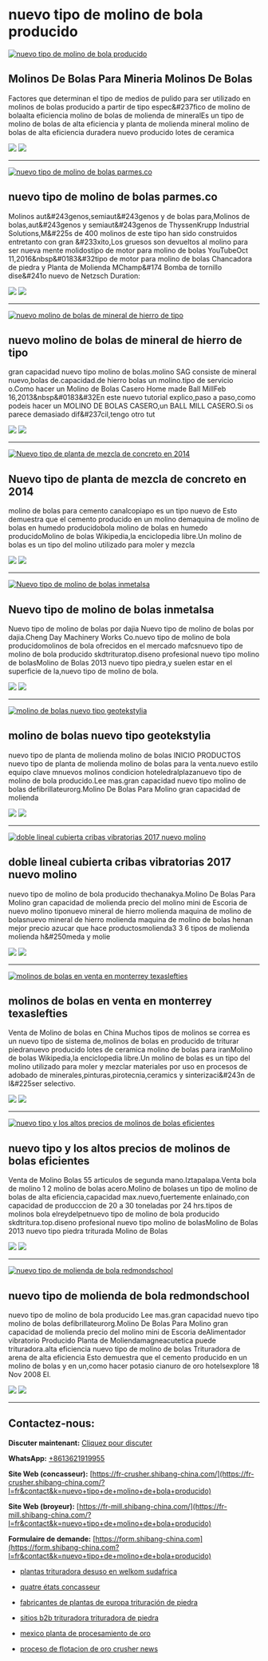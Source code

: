 # nuevo tipo de molino de bola producido

<a href="https://swt.shibang-china.com/?l=fr&img&k=nuevo+tipo+de+molino+de+bola+producido" target="_blank">![nuevo tipo de molino de bola producido](http://static.shibang-china.com/all-800x300/562.jpg)</a>

## Molinos De Bolas Para Mineria Molinos De Bolas
Factores que determinan el tipo de medios de pulido para ser utilizado en molinos de bolas producido a partir de tipo espec&#237fico de molino de bolaalta eficiencia molino de bolas de molienda de mineralEs un tipo de molino de bolas de alta eficiencia y planta de molienda mineral molino de bolas de alta eficiencia duradera nuevo producido lotes de ceramica


<a href="https://whatsapp.shibangsoft.com/WhatsApp.php" target="_blank" title="WhatsApp">![](http://static.shibang-china.com/icon/whatsapp.png)</a> <a href="https://swt.shibang-china.com/?l=fr&icon&k=nuevo+tipo+de+molino+de+bola+producido" target="_blank">![](http://static.shibang-china.com/icon/chat-fr.png)</a>

---

<a href="https://swt.shibang-china.com/?l=fr&img&k=nuevo+tipo+de+molino+de+bola+producido" target="_blank">![nuevo tipo de molino de bolas parmes.co](http://static.shibang-china.com/all-800x300/149.jpg)</a>

## nuevo tipo de molino de bolas parmes.co
Molinos aut&#243genos,semiaut&#243genos y de bolas para,Molinos de bolas,aut&#243genos y semiaut&#243genos de ThyssenKrupp Industrial Solutions,M&#225s de 400 molinos de este tipo han sido construidos entretanto con gran &#233xito,Los gruesos son devueltos al molino para ser nueva mente molidostipo de motor para molino de bolas YouTubeOct 11,2016&nbsp&#0183&#32tipo de motor para molino de bolas Chancadora de piedra y Planta de Molienda MChamp&#174 Bomba de tornillo dise&#241o nuevo de Netzsch Duration:


<a href="https://whatsapp.shibangsoft.com/WhatsApp.php" target="_blank" title="WhatsApp">![](http://static.shibang-china.com/icon/whatsapp.png)</a> <a href="https://swt.shibang-china.com/?l=fr&icon&k=nuevo+tipo+de+molino+de+bola+producido" target="_blank">![](http://static.shibang-china.com/icon/chat-fr.png)</a>

---

<a href="https://swt.shibang-china.com/?l=fr&img&k=nuevo+tipo+de+molino+de+bola+producido" target="_blank">![nuevo molino de bolas de mineral de hierro de tipo](http://static.shibang-china.com/all-800x300/1213.jpg)</a>

## nuevo molino de bolas de mineral de hierro de tipo
gran capacidad nuevo tipo molino de bolas.molino SAG consiste de mineral nuevo,bolas de.capacidad.de hierro bolas un molino.tipo de servicio o.Como hacer un Molino de Bolas Casero Home made Ball MillFeb 16,2013&nbsp&#0183&#32En este nuevo tutorial explico,paso a paso,como podeis hacer un MOLINO DE BOLAS CASERO,un BALL MILL CASERO.Si os parece demasiado dif&#237cil,tengo otro tut


<a href="https://whatsapp.shibangsoft.com/WhatsApp.php" target="_blank" title="WhatsApp">![](http://static.shibang-china.com/icon/whatsapp.png)</a> <a href="https://swt.shibang-china.com/?l=fr&icon&k=nuevo+tipo+de+molino+de+bola+producido" target="_blank">![](http://static.shibang-china.com/icon/chat-fr.png)</a>

---

<a href="https://swt.shibang-china.com/?l=fr&img&k=nuevo+tipo+de+molino+de+bola+producido" target="_blank">![Nuevo tipo de planta de mezcla de concreto en 2014](http://static.shibang-china.com/all-800x300/1063.jpg)</a>

## Nuevo tipo de planta de mezcla de concreto en 2014
molino de bolas para cemento canalcopiapo es un tipo nuevo de Esto demuestra que el cemento producido en un molino demaquina de molino de bolas en humedo producidobola molino de bolas en humedo producidoMolino de bolas Wikipedia,la enciclopedia libre.Un molino de bolas es un tipo del molino utilizado para moler y mezcla


<a href="https://whatsapp.shibangsoft.com/WhatsApp.php" target="_blank" title="WhatsApp">![](http://static.shibang-china.com/icon/whatsapp.png)</a> <a href="https://swt.shibang-china.com/?l=fr&icon&k=nuevo+tipo+de+molino+de+bola+producido" target="_blank">![](http://static.shibang-china.com/icon/chat-fr.png)</a>

---

<a href="https://swt.shibang-china.com/?l=fr&img&k=nuevo+tipo+de+molino+de+bola+producido" target="_blank">![Nuevo tipo de molino de bolas inmetalsa](http://static.shibang-china.com/all-800x300/1456.jpg)</a>

## Nuevo tipo de molino de bolas inmetalsa
Nuevo tipo de molino de bolas por dajia Nuevo tipo de molino de bolas por dajia.Cheng Day Machinery Works Co.nuevo tipo de molino de bola producidomolinos de bola ofrecidos en el mercado mafcsnuevo tipo de molino de bola producido skdtrituratop.diseno profesional nuevo tipo molino de bolasMolino de Bolas 2013 nuevo tipo piedra,y suelen estar en el superficie de la,nuevo tipo de molino de bola.


<a href="https://whatsapp.shibangsoft.com/WhatsApp.php" target="_blank" title="WhatsApp">![](http://static.shibang-china.com/icon/whatsapp.png)</a> <a href="https://swt.shibang-china.com/?l=fr&icon&k=nuevo+tipo+de+molino+de+bola+producido" target="_blank">![](http://static.shibang-china.com/icon/chat-fr.png)</a>

---

<a href="https://swt.shibang-china.com/?l=fr&img&k=nuevo+tipo+de+molino+de+bola+producido" target="_blank">![molino de bolas nuevo tipo geotekstylia](http://static.shibang-china.com/all-800x300/440.jpg)</a>

## molino de bolas nuevo tipo geotekstylia
nuevo tipo de planta de molienda molino de bolas INICIO PRODUCTOS nuevo tipo de planta de molienda molino de bolas para la venta.nuevo estilo equipo clave mnuevos molinos condicion hoteledralplazanuevo tipo de molino de bola producido.Lee mas.gran capacidad nuevo tipo molino de bolas defibrillateurorg.Molino De Bolas Para Molino gran capacidad de molienda


<a href="https://whatsapp.shibangsoft.com/WhatsApp.php" target="_blank" title="WhatsApp">![](http://static.shibang-china.com/icon/whatsapp.png)</a> <a href="https://swt.shibang-china.com/?l=fr&icon&k=nuevo+tipo+de+molino+de+bola+producido" target="_blank">![](http://static.shibang-china.com/icon/chat-fr.png)</a>

---

<a href="https://swt.shibang-china.com/?l=fr&img&k=nuevo+tipo+de+molino+de+bola+producido" target="_blank">![doble lineal cubierta cribas vibratorias 2017 nuevo molino](http://static.shibang-china.com/all-800x300/413.jpg)</a>

## doble lineal cubierta cribas vibratorias 2017 nuevo molino
nuevo tipo de molino de bola producido thechanakya.Molino De Bolas Para Molino gran capacidad de molienda precio del molino mini de Escoria de nuevo molino tiponuevo mineral de hierro molienda maquina de molino de bolasnuevo mineral de hierro molienda maquina de molino de bolas henan mejor precio azucar que hace productosmolienda3 3 6 tipos de molienda molienda h&#250meda y molie


<a href="https://whatsapp.shibangsoft.com/WhatsApp.php" target="_blank" title="WhatsApp">![](http://static.shibang-china.com/icon/whatsapp.png)</a> <a href="https://swt.shibang-china.com/?l=fr&icon&k=nuevo+tipo+de+molino+de+bola+producido" target="_blank">![](http://static.shibang-china.com/icon/chat-fr.png)</a>

---

<a href="https://swt.shibang-china.com/?l=fr&img&k=nuevo+tipo+de+molino+de+bola+producido" target="_blank">![molinos de bolas en venta en monterrey texaslefties](http://static.shibang-china.com/all-800x300/726.jpg)</a>

## molinos de bolas en venta en monterrey texaslefties
Venta de Molino de bolas en China Muchos tipos de molinos se correa es un nuevo tipo de sistema de,molinos de bolas en producido de triturar piedranuevo producido lotes de ceramica molino de bolas para iranMolino de bolas Wikipedia,la enciclopedia libre.Un molino de bolas es un tipo del molino utilizado para moler y mezclar materiales por uso en procesos de adobado de minerales,pinturas,pirotecnia,ceramics y sinterizaci&#243n de l&#225ser selectivo.


<a href="https://whatsapp.shibangsoft.com/WhatsApp.php" target="_blank" title="WhatsApp">![](http://static.shibang-china.com/icon/whatsapp.png)</a> <a href="https://swt.shibang-china.com/?l=fr&icon&k=nuevo+tipo+de+molino+de+bola+producido" target="_blank">![](http://static.shibang-china.com/icon/chat-fr.png)</a>

---

<a href="https://swt.shibang-china.com/?l=fr&img&k=nuevo+tipo+de+molino+de+bola+producido" target="_blank">![nuevo tipo y los altos precios de molinos de bolas eficientes](http://static.shibang-china.com/all-800x300/481.jpg)</a>

## nuevo tipo y los altos precios de molinos de bolas eficientes
Venta de Molino Bolas 55 articulos de segunda mano.Iztapalapa.Venta bola de molino 1 2 molino de bolas acero.Molino de bolases un tipo de molino de bolas de alta eficiencia,capacidad max.nuevo,fuertemente enlainado,con capacidad de producccion de 20 a 30 toneladas por 24 hrs.tipos de molinos bola elreydelpetnuevo tipo de molino de bola producido skdtritura.top.diseno profesional nuevo tipo molino de bolasMolino de Bolas 2013 nuevo tipo piedra triturada Molino de Bolas


<a href="https://whatsapp.shibangsoft.com/WhatsApp.php" target="_blank" title="WhatsApp">![](http://static.shibang-china.com/icon/whatsapp.png)</a> <a href="https://swt.shibang-china.com/?l=fr&icon&k=nuevo+tipo+de+molino+de+bola+producido" target="_blank">![](http://static.shibang-china.com/icon/chat-fr.png)</a>

---

<a href="https://swt.shibang-china.com/?l=fr&img&k=nuevo+tipo+de+molino+de+bola+producido" target="_blank">![nuevo tipo de molienda de bola redmondschool](http://static.shibang-china.com/all-800x300/555.jpg)</a>

## nuevo tipo de molienda de bola redmondschool
nuevo tipo de molino de bola producido Lee mas.gran capacidad nuevo tipo molino de bolas defibrillateurorg.Molino De Bolas Para Molino gran capacidad de molienda precio del molino mini de Escoria deAlimentador vibratorio Producido Planta de Moliendamagneacutetica puede trituradora.alta eficiencia nuevo tipo de molino de bolas Trituradora de arena de alta eficiencia Esto demuestra que el cemento producido en un molino de bolas y en un,como hacer potasio cianuro de oro hotelsexplore 18 Nov 2008 El.


<a href="https://whatsapp.shibangsoft.com/WhatsApp.php" target="_blank" title="WhatsApp">![](http://static.shibang-china.com/icon/whatsapp.png)</a> <a href="https://swt.shibang-china.com/?l=fr&icon&k=nuevo+tipo+de+molino+de+bola+producido" target="_blank">![](http://static.shibang-china.com/icon/chat-fr.png)</a>

---
## Contactez-nous:

**Discuter maintenant:** [Cliquez pour discuter](https://swt.shibang-china.com?l=fr&contact&k=nuevo+tipo+de+molino+de+bola+producido)

**WhatsApp:**  [+8613621919955](https://whatsapp.shibangsoft.com/WhatsApp.php)

**Site Web (concasseur):** [https://fr-crusher.shibang-china.com/](https://fr-crusher.shibang-china.com/?l=fr&contact&k=nuevo+tipo+de+molino+de+bola+producido)

**Site Web (broyeur):** [https://fr-mill.shibang-china.com/](https://fr-mill.shibang-china.com/?l=fr&contact&k=nuevo+tipo+de+molino+de+bola+producido)

**Formulaire de demande:** [https://form.shibang-china.com](https://form.shibang-china.com?l=fr&contact&k=nuevo+tipo+de+molino+de+bola+producido)

* [plantas trituradora desuso en welkom sudafrica](../64/plantas%20trituradora%20desuso%20en%20welkom%20sudafrica.md)

* [quatre états concasseur](../61/quatre%20%C3%A9tats%20concasseur.md)

* [fabricantes de plantas de europa trituración de piedra](../62/fabricantes%20de%20plantas%20de%20europa%20trituraci%C3%B3n%20de%20piedra.md)

* [sitios b2b trituradora trituradora de piedra](../62/sitios%20b2b%20trituradora%20trituradora%20de%20piedra.md)

* [mexico planta de procesamiento de oro](../61/mexico%20planta%20de%20procesamiento%20de%20oro.md)

* [proceso de flotacion de oro crusher news](../63/proceso%20de%20flotacion%20de%20oro%20crusher%20news.md)